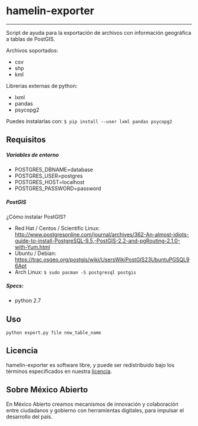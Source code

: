 # hamelin-exporter
----------------

Script de ayuda para la exportación de archivos con información geográfica a tablas de PostGIS.

Archivos soportados:
- csv
- shp
- kml

Librerias externas de python:
- lxml
- pandas
- psycopg2

Puedes instalarlas con: ```$ pip install --user lxml pandas psycopg2```

## Requisitos

##### Variables de entorno
- POSTGRES_DBNAME=database
- POSTGRES_USER=postgres
- POSTGRES_HOST=localhost
- POSTGRES_PASSWORD=password

##### PostGIS
¿Cómo instalar PostGIS?
- Red Hat / Centos / Scientific Linux: http://www.postgresonline.com/journal/archives/362-An-almost-idiots-guide-to-install-PostgreSQL-9.5,-PostGIS-2.2-and-pgRouting-2.1.0-with-Yum.html
- Ubuntu / Debian: https://trac.osgeo.org/postgis/wiki/UsersWikiPostGIS23UbuntuPGSQL96Apt
- Arch Linux: ```$ sudo pacman -S postgresql postgis```

##### Specs:
- python 2.7

## Uso
```python export.py file new_table_name```

## Licencia
hamelin-exporter es software libre, y puede ser redistribuido bajo los términos especificados en nuestra [licencia](https://datos.gob.mx/libreusomx).

## Sobre México Abierto
En México Abierto creamos mecanismos de innovación y colaboración entre ciudadanos y gobierno con herramientas digitales, para	impulsar el desarrollo del país.
